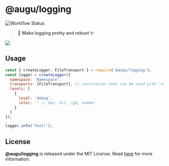 # @augu/logging
![Workflow Status](https://github.com/auguwu/logging/workflows/ESLint/badge.svg)

> :space_invader: **Make logging pretty and robust :sparkles:**

![](https://cdn.floofy.dev/logger.png)

## Usage
```js
const { createLogger, FileTransport } = require('@augu/logging');
const logger = createLogger({
  namespace: 'Namespace',
  transports: [FileTransport], // constructor that can be used with `new` or a new instance
  levels: [
    {
      level: 'debug',
      color: '' // hex, hsl, rgb, number
    }
  ]
});

logger.info('Test!');
```

## License
**@augu/logging** is released under the MIT License. Read [here](/LICENSE) for more information.
